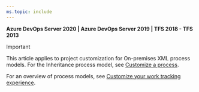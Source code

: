 ```yaml
---
ms.topic: include
---
```


**Azure DevOps Server 2020 | Azure DevOps Server 2019 | TFS 2018 - TFS 2013**

> [!IMPORTANT]  
> This article applies to project customization for On-premises XML process models. For the Inheritance process model, see [Customize a process](/azure/devops/organizations/settings/work/customize-process).
>
>For an overview of process models, see [Customize your work tracking experience](/azure/devops/reference/customize-work).  


